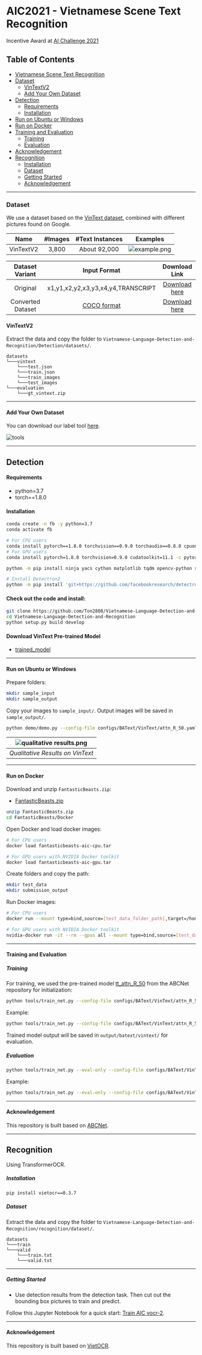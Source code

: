 # AIC2021 - Vietnamese Scene Text Recognition
Incentive Award at [AI Challenge 2021](https://aichallenge.hochiminhcity.gov.vn)

## Table of Contents
- [Vietnamese Scene Text Recognition](#vietnamese-scene-text-recognition)
- [Dataset](#dataset)
  - [VinTextV2](#vintextv2)
  - [Add Your Own Dataset](#add-your-own-dataset)
- [Detection](#detection)
  - [Requirements](#requirements)
  - [Installation](#installation)
- [Run on Ubuntu or Windows](#run-on-ubuntu-or-windows)
- [Run on Docker](#run-on-docker)
- [Training and Evaluation](#training-and-evaluation)
  - [Training](#training)
  - [Evaluation](#evaluation)
- [Acknowledgement](#acknowledgement)
- [Recognition](#recognition)
  - [Installation](#installation-1)
  - [Dataset](#dataset-1)
  - [Getting Started](#getting-started)
  - [Acknowledgement](#acknowledgement-1)

---

### Dataset

We use a dataset based on the [VinText dataset](https://www3.cs.stonybrook.edu/~minhhoai/papers/vintext_CVPR21.pdf), combined with different pictures found on Google. 

| Name      | #Images | #Text Instances  | Examples  |
|:---------:|:-------:|:----------------:|:---------:|
| VinTextV2 | 3,800   | About 92,000     | ![example.png](https://user-images.githubusercontent.com/32253603/120605880-c67afa80-c478-11eb-8a2a-039a1d316503.png) |

| Dataset Variant     | Input Format | Download Link  |
|:-------------------:|:------------:|:--------------:|
| Original            | x1,y1,x2,y2,x3,y3,x4,y4,TRANSCRIPT | [Download here](https://drive.google.com/file/d/1UUQhNvzgpZy7zXBFQp0Qox-BBjunZ0ml/view?usp=sharing) |
| Converted Dataset    | [COCO format](https://cocodataset.org/#format-data) | [Download here](https://drive.google.com/file/d/1AXl2iOTvLtMG8Lg2iU6qVta8VuWSXyns/view?usp=sharing) |

#### VinTextV2
Extract the data and copy the folder to `Vietnamese-Language-Detection-and-Recognition/Detection/datasets/`.

```
datasets
└───vintext
    └───test.json
    └───train.json
    └───train_images
    └───test_images
└───evaluation
    └───gt_vintext.zip
```

---

#### Add Your Own Dataset
You can download our label tool [here](https://drive.google.com/drive/folders/1XcUnjJ2eOcXM0JOlYjAVQnnKP2Xx8FHV?usp=sharing).

![tools](images/label_tool.png)

---

## Detection

#### Requirements

- python=3.7
- torch==1.8.0

#### Installation

```sh
conda create -n fb -y python=3.7
conda activate fb

# For CPU users
conda install pytorch==1.8.0 torchvision==0.9.0 torchaudio==0.8.0 cpuonly -c pytorch
# For GPU users
conda install pytorch=1.8.0 torchvision=0.9.0 cudatoolkit=11.1 -c pytorch -c conda-forge

python -m pip install ninja yacs cython matplotlib tqdm opencv-python shapely scipy tensorboardX pyclipper Polygon3 weighted-levenshtein editdistance

# Install Detectron2
python -m pip install 'git+https://github.com/facebookresearch/detectron2.git'
```

#### Check out the code and install:
```sh
git clone https://github.com/Ton2808/Vietnamese-Language-Detection-and-Recognition.git
cd Vietnamese-Language-Detection-and-Recognition
python setup.py build develop
```

#### Download VinText Pre-trained Model
- [trained_model](https://drive.google.com/file/d/15rJsQCO1ewJe-EInN-V5dSCftew4vLRz/view?usp=sharing)

---

#### Run on Ubuntu or Windows

Prepare folders:
```sh
mkdir sample_input
mkdir sample_output
```
Copy your images to `sample_input/`. Output images will be saved in `sample_output/`.

```sh
python demo/demo.py --config-file configs/BAText/VinText/attn_R_50.yaml --input data/test_data --output sample_output/ --opts MODEL.WEIGHTS ./save_models/bbox.pth
```

| ![qualitative results.png](https://user-images.githubusercontent.com/32253603/120606555-836d5700-c479-11eb-9a37-09fa8cc129f3.png) |
|:--:|
| *Qualitative Results on VinText* |

---

#### Run on Docker

Download and unzip `FantasticBeasts.zip`:
- [FantasticBeasts.zip](https://drive.google.com/file/d/10qYIcp8HIukuwPMnvpoWN7wTmQgXzm7p/view?usp=sharing)

```sh
unzip FantasticBeasts.zip
cd FantasticBeasts/Docker
```

Open Docker and load docker images:

```sh
# For CPU users
docker load fantasticbeasts-aic-cpu.tar

# For GPU users with NVIDIA Docker toolkit
docker load fantasticbeasts-aic-gpu.tar
```

Create folders and copy the path:
```sh
mkdir test_data
mkdir submission_output
```

Run Docker images:
```sh
# For CPU users
docker run --mount type=bind,source=[test_data_folder_path],target=/home/ml/AIC/aicsolution/data/test_data --mount type=bind,source=[submission_output_folder_path],target=/home/ml/AIC/aicsolution/data/submission_output [IMAGE ID] /bin/bash run.sh

# For GPU users with NVIDIA Docker toolkit
nvidia-docker run -it --rm --gpus all --mount type=bind,source=[test_data_folder_path],target=/home/ml/AIC/aicsolution/data/test_data --mount type=bind,source=[submission_output_folder_path],target=/home/ml/AIC/aicsolution/data/submission_output [IMAGE ID] /bin/bash run.sh
```

---

#### Training and Evaluation

##### Training

For training, we used the pre-trained model [tt_attn_R_50](https://cloudstor.aarnet.edu.au/plus/s/tYsnegjTs13MwwK/download) from the ABCNet repository for initialization:

```sh
python tools/train_net.py --config-file configs/BAText/VinText/attn_R_50.yaml MODEL.WEIGHTS path_to_tt_attn_R_50_checkpoint
```

Example:
```sh
python tools/train_net.py --config-file configs/BAText/VinText/attn_R_50.yaml MODEL.WEIGHTS ./tt_attn_R_50.pth
```

Trained model output will be saved in `output/batext/vintext/` for evaluation.

##### Evaluation

```sh
python tools/train_net.py --eval-only --config-file configs/BAText/VinText/attn_R_50.yaml MODEL.WEIGHTS path_to_trained_model_checkpoint
```

Example:
```sh
python tools/train_net.py --eval-only --config-file configs/BAText/VinText/attn_R_50.yaml MODEL.WEIGHTS ./output/batext/vintext/trained_model.pth
```

---

#### Acknowledgement
This repository is built based on [ABCNet](https://github.com/aim-uofa/AdelaiDet/blob/master/configs/BAText).

---

## Recognition

Using TransformerOCR.

##### Installation
```sh
pip install vietocr==0.3.7
```

##### Dataset

Extract the data and copy the folder to `Vietnamese-Language-Detection-and-Recognition/recognition/dataset/`.

```
datasets
└───train
└───valid
    └───train.txt
    └───valid.txt
```

---

##### Getting Started
- Use detection results from the detection task. Then cut out the bounding box pictures to train and predict.

Follow this Jupyter Notebook for a quick start: [Train AIC vocr-2](https://github.com/frankielp/AIC2021-Vietnamese-Scene-Text-Recognition/blob/main/Recognition/Train_AIC_vocr-2.ipynb).

---

#### Acknowledgement
This repository is built based on [VietOCR](https://github.com/pbcquoc/vietocr).
